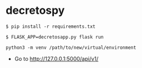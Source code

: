 # decretospy
```
$ pip install -r requirements.txt
```
```
$ FLASK_APP=decretosapp.py flask run
```
```
python3 -m venv /path/to/new/virtual/environment
```
- Go to http://127.0.0.1:5000/api/v1/
